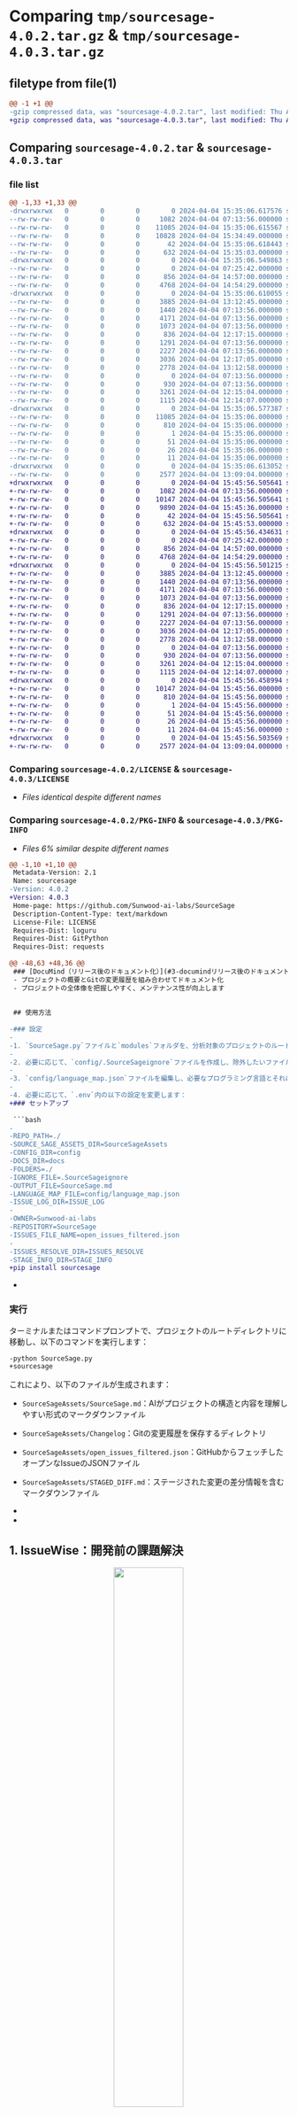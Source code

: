 # Comparing `tmp/sourcesage-4.0.2.tar.gz` & `tmp/sourcesage-4.0.3.tar.gz`

## filetype from file(1)

```diff
@@ -1 +1 @@
-gzip compressed data, was "sourcesage-4.0.2.tar", last modified: Thu Apr  4 15:35:06 2024, max compression
+gzip compressed data, was "sourcesage-4.0.3.tar", last modified: Thu Apr  4 15:45:56 2024, max compression
```

## Comparing `sourcesage-4.0.2.tar` & `sourcesage-4.0.3.tar`

### file list

```diff
@@ -1,33 +1,33 @@
-drwxrwxrwx   0        0        0        0 2024-04-04 15:35:06.617576 sourcesage-4.0.2/
--rw-rw-rw-   0        0        0     1082 2024-04-04 07:13:56.000000 sourcesage-4.0.2/LICENSE
--rw-rw-rw-   0        0        0    11085 2024-04-04 15:35:06.615567 sourcesage-4.0.2/PKG-INFO
--rw-rw-rw-   0        0        0    10828 2024-04-04 15:34:49.000000 sourcesage-4.0.2/README.md
--rw-rw-rw-   0        0        0       42 2024-04-04 15:35:06.618443 sourcesage-4.0.2/setup.cfg
--rw-rw-rw-   0        0        0      632 2024-04-04 15:35:03.000000 sourcesage-4.0.2/setup.py
-drwxrwxrwx   0        0        0        0 2024-04-04 15:35:06.549863 sourcesage-4.0.2/sourcesage/
--rw-rw-rw-   0        0        0        0 2024-04-04 07:25:42.000000 sourcesage-4.0.2/sourcesage/__init__.py
--rw-rw-rw-   0        0        0      856 2024-04-04 14:57:00.000000 sourcesage-4.0.2/sourcesage/cli.py
--rw-rw-rw-   0        0        0     4768 2024-04-04 14:54:29.000000 sourcesage-4.0.2/sourcesage/core.py
-drwxrwxrwx   0        0        0        0 2024-04-04 15:35:06.610055 sourcesage-4.0.2/sourcesage/modules/
--rw-rw-rw-   0        0        0     3885 2024-04-04 13:12:45.000000 sourcesage-4.0.2/sourcesage/modules/ChangelogGenerator.py
--rw-rw-rw-   0        0        0     1440 2024-04-04 07:13:56.000000 sourcesage-4.0.2/sourcesage/modules/ChangelogUtils.py
--rw-rw-rw-   0        0        0     4171 2024-04-04 07:13:56.000000 sourcesage-4.0.2/sourcesage/modules/DiffChangelogGenerator.py
--rw-rw-rw-   0        0        0     1073 2024-04-04 07:13:56.000000 sourcesage-4.0.2/sourcesage/modules/EnvFileHandler.py
--rw-rw-rw-   0        0        0      836 2024-04-04 12:17:15.000000 sourcesage-4.0.2/sourcesage/modules/GitHubIssueRetrieve.py
--rw-rw-rw-   0        0        0     1291 2024-04-04 07:13:56.000000 sourcesage-4.0.2/sourcesage/modules/GitHubUtils.py
--rw-rw-rw-   0        0        0     2227 2024-04-04 07:13:56.000000 sourcesage-4.0.2/sourcesage/modules/IssuesToMarkdown.py
--rw-rw-rw-   0        0        0     3036 2024-04-04 12:17:05.000000 sourcesage-4.0.2/sourcesage/modules/StageInfoGenerator.py
--rw-rw-rw-   0        0        0     2778 2024-04-04 13:12:58.000000 sourcesage-4.0.2/sourcesage/modules/StagedDiffGenerator.py
--rw-rw-rw-   0        0        0        0 2024-04-04 07:13:56.000000 sourcesage-4.0.2/sourcesage/modules/__init__.py
--rw-rw-rw-   0        0        0      930 2024-04-04 07:13:56.000000 sourcesage-4.0.2/sourcesage/modules/file_utils.py
--rw-rw-rw-   0        0        0     3261 2024-04-04 12:15:04.000000 sourcesage-4.0.2/sourcesage/modules/markdown_utils.py
--rw-rw-rw-   0        0        0     1115 2024-04-04 12:14:07.000000 sourcesage-4.0.2/sourcesage/modules/source_sage.py
-drwxrwxrwx   0        0        0        0 2024-04-04 15:35:06.577387 sourcesage-4.0.2/sourcesage.egg-info/
--rw-rw-rw-   0        0        0    11085 2024-04-04 15:35:06.000000 sourcesage-4.0.2/sourcesage.egg-info/PKG-INFO
--rw-rw-rw-   0        0        0      810 2024-04-04 15:35:06.000000 sourcesage-4.0.2/sourcesage.egg-info/SOURCES.txt
--rw-rw-rw-   0        0        0        1 2024-04-04 15:35:06.000000 sourcesage-4.0.2/sourcesage.egg-info/dependency_links.txt
--rw-rw-rw-   0        0        0       51 2024-04-04 15:35:06.000000 sourcesage-4.0.2/sourcesage.egg-info/entry_points.txt
--rw-rw-rw-   0        0        0       26 2024-04-04 15:35:06.000000 sourcesage-4.0.2/sourcesage.egg-info/requires.txt
--rw-rw-rw-   0        0        0       11 2024-04-04 15:35:06.000000 sourcesage-4.0.2/sourcesage.egg-info/top_level.txt
-drwxrwxrwx   0        0        0        0 2024-04-04 15:35:06.613052 sourcesage-4.0.2/tests/
--rw-rw-rw-   0        0        0     2577 2024-04-04 13:09:04.000000 sourcesage-4.0.2/tests/test_sourcesage.py
+drwxrwxrwx   0        0        0        0 2024-04-04 15:45:56.505641 sourcesage-4.0.3/
+-rw-rw-rw-   0        0        0     1082 2024-04-04 07:13:56.000000 sourcesage-4.0.3/LICENSE
+-rw-rw-rw-   0        0        0    10147 2024-04-04 15:45:56.505641 sourcesage-4.0.3/PKG-INFO
+-rw-rw-rw-   0        0        0     9890 2024-04-04 15:45:36.000000 sourcesage-4.0.3/README.md
+-rw-rw-rw-   0        0        0       42 2024-04-04 15:45:56.505641 sourcesage-4.0.3/setup.cfg
+-rw-rw-rw-   0        0        0      632 2024-04-04 15:45:53.000000 sourcesage-4.0.3/setup.py
+drwxrwxrwx   0        0        0        0 2024-04-04 15:45:56.434631 sourcesage-4.0.3/sourcesage/
+-rw-rw-rw-   0        0        0        0 2024-04-04 07:25:42.000000 sourcesage-4.0.3/sourcesage/__init__.py
+-rw-rw-rw-   0        0        0      856 2024-04-04 14:57:00.000000 sourcesage-4.0.3/sourcesage/cli.py
+-rw-rw-rw-   0        0        0     4768 2024-04-04 14:54:29.000000 sourcesage-4.0.3/sourcesage/core.py
+drwxrwxrwx   0        0        0        0 2024-04-04 15:45:56.501215 sourcesage-4.0.3/sourcesage/modules/
+-rw-rw-rw-   0        0        0     3885 2024-04-04 13:12:45.000000 sourcesage-4.0.3/sourcesage/modules/ChangelogGenerator.py
+-rw-rw-rw-   0        0        0     1440 2024-04-04 07:13:56.000000 sourcesage-4.0.3/sourcesage/modules/ChangelogUtils.py
+-rw-rw-rw-   0        0        0     4171 2024-04-04 07:13:56.000000 sourcesage-4.0.3/sourcesage/modules/DiffChangelogGenerator.py
+-rw-rw-rw-   0        0        0     1073 2024-04-04 07:13:56.000000 sourcesage-4.0.3/sourcesage/modules/EnvFileHandler.py
+-rw-rw-rw-   0        0        0      836 2024-04-04 12:17:15.000000 sourcesage-4.0.3/sourcesage/modules/GitHubIssueRetrieve.py
+-rw-rw-rw-   0        0        0     1291 2024-04-04 07:13:56.000000 sourcesage-4.0.3/sourcesage/modules/GitHubUtils.py
+-rw-rw-rw-   0        0        0     2227 2024-04-04 07:13:56.000000 sourcesage-4.0.3/sourcesage/modules/IssuesToMarkdown.py
+-rw-rw-rw-   0        0        0     3036 2024-04-04 12:17:05.000000 sourcesage-4.0.3/sourcesage/modules/StageInfoGenerator.py
+-rw-rw-rw-   0        0        0     2778 2024-04-04 13:12:58.000000 sourcesage-4.0.3/sourcesage/modules/StagedDiffGenerator.py
+-rw-rw-rw-   0        0        0        0 2024-04-04 07:13:56.000000 sourcesage-4.0.3/sourcesage/modules/__init__.py
+-rw-rw-rw-   0        0        0      930 2024-04-04 07:13:56.000000 sourcesage-4.0.3/sourcesage/modules/file_utils.py
+-rw-rw-rw-   0        0        0     3261 2024-04-04 12:15:04.000000 sourcesage-4.0.3/sourcesage/modules/markdown_utils.py
+-rw-rw-rw-   0        0        0     1115 2024-04-04 12:14:07.000000 sourcesage-4.0.3/sourcesage/modules/source_sage.py
+drwxrwxrwx   0        0        0        0 2024-04-04 15:45:56.458994 sourcesage-4.0.3/sourcesage.egg-info/
+-rw-rw-rw-   0        0        0    10147 2024-04-04 15:45:56.000000 sourcesage-4.0.3/sourcesage.egg-info/PKG-INFO
+-rw-rw-rw-   0        0        0      810 2024-04-04 15:45:56.000000 sourcesage-4.0.3/sourcesage.egg-info/SOURCES.txt
+-rw-rw-rw-   0        0        0        1 2024-04-04 15:45:56.000000 sourcesage-4.0.3/sourcesage.egg-info/dependency_links.txt
+-rw-rw-rw-   0        0        0       51 2024-04-04 15:45:56.000000 sourcesage-4.0.3/sourcesage.egg-info/entry_points.txt
+-rw-rw-rw-   0        0        0       26 2024-04-04 15:45:56.000000 sourcesage-4.0.3/sourcesage.egg-info/requires.txt
+-rw-rw-rw-   0        0        0       11 2024-04-04 15:45:56.000000 sourcesage-4.0.3/sourcesage.egg-info/top_level.txt
+drwxrwxrwx   0        0        0        0 2024-04-04 15:45:56.503569 sourcesage-4.0.3/tests/
+-rw-rw-rw-   0        0        0     2577 2024-04-04 13:09:04.000000 sourcesage-4.0.3/tests/test_sourcesage.py
```

### Comparing `sourcesage-4.0.2/LICENSE` & `sourcesage-4.0.3/LICENSE`

 * *Files identical despite different names*

### Comparing `sourcesage-4.0.2/PKG-INFO` & `sourcesage-4.0.3/PKG-INFO`

 * *Files 6% similar despite different names*

```diff
@@ -1,10 +1,10 @@
 Metadata-Version: 2.1
 Name: sourcesage
-Version: 4.0.2
+Version: 4.0.3
 Home-page: https://github.com/Sunwood-ai-labs/SourceSage
 Description-Content-Type: text/markdown
 License-File: LICENSE
 Requires-Dist: loguru
 Requires-Dist: GitPython
 Requires-Dist: requests
 
@@ -48,63 +48,36 @@
 ### [DocuMind（リリース後のドキュメント化）](#3-documindリリース後のドキュメント化)
 - プロジェクトの概要とGitの変更履歴を組み合わせてドキュメント化
 - プロジェクトの全体像を把握しやすく、メンテナンス性が向上します
 
 
 ## 使用方法
 
-### 設定
-
-1. `SourceSage.py`ファイルと`modules`フォルダを、分析対象のプロジェクトのルートディレクトリにコピーします。
-
-2. 必要に応じて、`config/.SourceSageignore`ファイルを作成し、除外したいファイルやフォルダのパターンを記述します。
-
-3. `config/language_map.json`ファイルを編集し、必要なプログラミング言語とそれに対応するシンタックスハイライトの識別子を設定します。
-
-4. 必要に応じて、`.env`内の以下の設定を変更します：
+### セットアップ
 
 ```bash
-
-REPO_PATH=./
-SOURCE_SAGE_ASSETS_DIR=SourceSageAssets
-CONFIG_DIR=config
-DOCS_DIR=docs
-FOLDERS=./
-IGNORE_FILE=.SourceSageignore
-OUTPUT_FILE=SourceSage.md
-LANGUAGE_MAP_FILE=config/language_map.json
-ISSUE_LOG_DIR=ISSUE_LOG
-
-OWNER=Sunwood-ai-labs
-REPOSITORY=SourceSage
-ISSUES_FILE_NAME=open_issues_filtered.json
-
-ISSUES_RESOLVE_DIR=ISSUES_RESOLVE
-STAGE_INFO_DIR=STAGE_INFO
+pip install sourcesage
 ```
 
-
 ### 実行
 
 ターミナルまたはコマンドプロンプトで、プロジェクトのルートディレクトリに移動し、以下のコマンドを実行します：
 
 ```bash
-python SourceSage.py
+sourcesage
 ```
 
 これにより、以下のファイルが生成されます：
 
 - `SourceSageAssets/SourceSage.md`：AIがプロジェクトの構造と内容を理解しやすい形式のマークダウンファイル
 - `SourceSageAssets/Changelog`：Gitの変更履歴を保存するディレクトリ
 - `SourceSageAssets/open_issues_filtered.json`：GitHubからフェッチしたオープンなIssueのJSONファイル
 - `SourceSageAssets/STAGED_DIFF.md`：ステージされた変更の差分情報を含むマークダウンファイル
 
 
-
-
 ## 1. IssueWise：開発前の課題解決
 
 <p align="center">
 <img src="https://raw.githubusercontent.com/Sunwood-ai-labs/SourceSage/main/docs/icon/head_icon4.png" width="50%">
 </p>
 
 IssueWiseは、GitHubのオープンなIssue(課題)を自動的に取得し、SourceSageが生成したプロジェクトの概要と組み合わせることで、AIによる課題の自動修正を可能にするツールです。これにより、開発者はプロジェクトの課題を効率的に特定し、解決策を迅速に見つけることができます。
```

### Comparing `sourcesage-4.0.2/README.md` & `sourcesage-4.0.3/sourcesage.egg-info/PKG-INFO`

 * *Files 6% similar despite different names*

```diff
@@ -1,7 +1,17 @@
+Metadata-Version: 2.1
+Name: sourcesage
+Version: 4.0.3
+Home-page: https://github.com/Sunwood-ai-labs/SourceSage
+Description-Content-Type: text/markdown
+License-File: LICENSE
+Requires-Dist: loguru
+Requires-Dist: GitPython
+Requires-Dist: requests
+
 <p align="center">
 <img src="https://raw.githubusercontent.com/Sunwood-ai-labs/SourceSage/main/docs/icon/SourceSage_icon4.png" width="100%">
 <br>
 <h1 align="center">SourceSage</h1>
 <h2 align="center">～Transforming code for AI～</h2>
 </p>
 
@@ -38,63 +48,36 @@
 ### [DocuMind（リリース後のドキュメント化）](#3-documindリリース後のドキュメント化)
 - プロジェクトの概要とGitの変更履歴を組み合わせてドキュメント化
 - プロジェクトの全体像を把握しやすく、メンテナンス性が向上します
 
 
 ## 使用方法
 
-### 設定
-
-1. `SourceSage.py`ファイルと`modules`フォルダを、分析対象のプロジェクトのルートディレクトリにコピーします。
-
-2. 必要に応じて、`config/.SourceSageignore`ファイルを作成し、除外したいファイルやフォルダのパターンを記述します。
-
-3. `config/language_map.json`ファイルを編集し、必要なプログラミング言語とそれに対応するシンタックスハイライトの識別子を設定します。
-
-4. 必要に応じて、`.env`内の以下の設定を変更します：
+### セットアップ
 
 ```bash
-
-REPO_PATH=./
-SOURCE_SAGE_ASSETS_DIR=SourceSageAssets
-CONFIG_DIR=config
-DOCS_DIR=docs
-FOLDERS=./
-IGNORE_FILE=.SourceSageignore
-OUTPUT_FILE=SourceSage.md
-LANGUAGE_MAP_FILE=config/language_map.json
-ISSUE_LOG_DIR=ISSUE_LOG
-
-OWNER=Sunwood-ai-labs
-REPOSITORY=SourceSage
-ISSUES_FILE_NAME=open_issues_filtered.json
-
-ISSUES_RESOLVE_DIR=ISSUES_RESOLVE
-STAGE_INFO_DIR=STAGE_INFO
+pip install sourcesage
 ```
 
-
 ### 実行
 
 ターミナルまたはコマンドプロンプトで、プロジェクトのルートディレクトリに移動し、以下のコマンドを実行します：
 
 ```bash
-python SourceSage.py
+sourcesage
 ```
 
 これにより、以下のファイルが生成されます：
 
 - `SourceSageAssets/SourceSage.md`：AIがプロジェクトの構造と内容を理解しやすい形式のマークダウンファイル
 - `SourceSageAssets/Changelog`：Gitの変更履歴を保存するディレクトリ
 - `SourceSageAssets/open_issues_filtered.json`：GitHubからフェッチしたオープンなIssueのJSONファイル
 - `SourceSageAssets/STAGED_DIFF.md`：ステージされた変更の差分情報を含むマークダウンファイル
 
 
-
-
 ## 1. IssueWise：開発前の課題解決
 
 <p align="center">
 <img src="https://raw.githubusercontent.com/Sunwood-ai-labs/SourceSage/main/docs/icon/head_icon4.png" width="50%">
 </p>
 
 IssueWiseは、GitHubのオープンなIssue(課題)を自動的に取得し、SourceSageが生成したプロジェクトの概要と組み合わせることで、AIによる課題の自動修正を可能にするツールです。これにより、開発者はプロジェクトの課題を効率的に特定し、解決策を迅速に見つけることができます。
@@ -242,8 +225,8 @@
 
 ## 貢献
 
 SourceSageの改善にご協力ください！バグの報告や機能追加の提案がある場合は、[GitHubリポジトリ](https://github.com/Sunwood-ai-labs/SourceSage)でIssueを開くかプルリクエストを送信してください。
 
 ## ライセンス
 
-このプロジェクトは[MITライセンス](LICENSE)の下で公開されています。
+このプロジェクトは[MITライセンス](LICENSE)の下で公開されています。
```

### Comparing `sourcesage-4.0.2/setup.py` & `sourcesage-4.0.3/setup.py`

 * *Files 0% similar despite different names*

```diff
@@ -3,15 +3,15 @@
 
 # READMEファイルの内容を読み込む
 with open("README.md", "r", encoding="utf-8") as fh:
     long_description = fh.read()
 
 setup(
     name='sourcesage',
-    version='4.0.2',
+    version='4.0.3',
     packages=find_packages(),
     entry_points={
         'console_scripts': [
             'sourcesage=sourcesage.cli:main',
         ],
     },
     long_description=long_description,
```

### Comparing `sourcesage-4.0.2/sourcesage/cli.py` & `sourcesage-4.0.3/sourcesage/cli.py`

 * *Files identical despite different names*

### Comparing `sourcesage-4.0.2/sourcesage/core.py` & `sourcesage-4.0.3/sourcesage/core.py`

 * *Files identical despite different names*

### Comparing `sourcesage-4.0.2/sourcesage/modules/ChangelogGenerator.py` & `sourcesage-4.0.3/sourcesage/modules/ChangelogGenerator.py`

 * *Files identical despite different names*

### Comparing `sourcesage-4.0.2/sourcesage/modules/ChangelogUtils.py` & `sourcesage-4.0.3/sourcesage/modules/ChangelogUtils.py`

 * *Files identical despite different names*

### Comparing `sourcesage-4.0.2/sourcesage/modules/DiffChangelogGenerator.py` & `sourcesage-4.0.3/sourcesage/modules/DiffChangelogGenerator.py`

 * *Files identical despite different names*

### Comparing `sourcesage-4.0.2/sourcesage/modules/EnvFileHandler.py` & `sourcesage-4.0.3/sourcesage/modules/EnvFileHandler.py`

 * *Files identical despite different names*

### Comparing `sourcesage-4.0.2/sourcesage/modules/GitHubIssueRetrieve.py` & `sourcesage-4.0.3/sourcesage/modules/GitHubIssueRetrieve.py`

 * *Files identical despite different names*

### Comparing `sourcesage-4.0.2/sourcesage/modules/GitHubUtils.py` & `sourcesage-4.0.3/sourcesage/modules/GitHubUtils.py`

 * *Files identical despite different names*

### Comparing `sourcesage-4.0.2/sourcesage/modules/IssuesToMarkdown.py` & `sourcesage-4.0.3/sourcesage/modules/IssuesToMarkdown.py`

 * *Files identical despite different names*

### Comparing `sourcesage-4.0.2/sourcesage/modules/StageInfoGenerator.py` & `sourcesage-4.0.3/sourcesage/modules/StageInfoGenerator.py`

 * *Files identical despite different names*

### Comparing `sourcesage-4.0.2/sourcesage/modules/StagedDiffGenerator.py` & `sourcesage-4.0.3/sourcesage/modules/StagedDiffGenerator.py`

 * *Files identical despite different names*

### Comparing `sourcesage-4.0.2/sourcesage/modules/file_utils.py` & `sourcesage-4.0.3/sourcesage/modules/file_utils.py`

 * *Files identical despite different names*

### Comparing `sourcesage-4.0.2/sourcesage/modules/markdown_utils.py` & `sourcesage-4.0.3/sourcesage/modules/markdown_utils.py`

 * *Files identical despite different names*

### Comparing `sourcesage-4.0.2/sourcesage/modules/source_sage.py` & `sourcesage-4.0.3/sourcesage/modules/source_sage.py`

 * *Files identical despite different names*

### Comparing `sourcesage-4.0.2/sourcesage.egg-info/PKG-INFO` & `sourcesage-4.0.3/README.md`

 * *Files 14% similar despite different names*

```diff
@@ -1,17 +1,7 @@
-Metadata-Version: 2.1
-Name: sourcesage
-Version: 4.0.2
-Home-page: https://github.com/Sunwood-ai-labs/SourceSage
-Description-Content-Type: text/markdown
-License-File: LICENSE
-Requires-Dist: loguru
-Requires-Dist: GitPython
-Requires-Dist: requests
-
 <p align="center">
 <img src="https://raw.githubusercontent.com/Sunwood-ai-labs/SourceSage/main/docs/icon/SourceSage_icon4.png" width="100%">
 <br>
 <h1 align="center">SourceSage</h1>
 <h2 align="center">～Transforming code for AI～</h2>
 </p>
 
@@ -48,63 +38,36 @@
 ### [DocuMind（リリース後のドキュメント化）](#3-documindリリース後のドキュメント化)
 - プロジェクトの概要とGitの変更履歴を組み合わせてドキュメント化
 - プロジェクトの全体像を把握しやすく、メンテナンス性が向上します
 
 
 ## 使用方法
 
-### 設定
-
-1. `SourceSage.py`ファイルと`modules`フォルダを、分析対象のプロジェクトのルートディレクトリにコピーします。
-
-2. 必要に応じて、`config/.SourceSageignore`ファイルを作成し、除外したいファイルやフォルダのパターンを記述します。
-
-3. `config/language_map.json`ファイルを編集し、必要なプログラミング言語とそれに対応するシンタックスハイライトの識別子を設定します。
-
-4. 必要に応じて、`.env`内の以下の設定を変更します：
+### セットアップ
 
 ```bash
-
-REPO_PATH=./
-SOURCE_SAGE_ASSETS_DIR=SourceSageAssets
-CONFIG_DIR=config
-DOCS_DIR=docs
-FOLDERS=./
-IGNORE_FILE=.SourceSageignore
-OUTPUT_FILE=SourceSage.md
-LANGUAGE_MAP_FILE=config/language_map.json
-ISSUE_LOG_DIR=ISSUE_LOG
-
-OWNER=Sunwood-ai-labs
-REPOSITORY=SourceSage
-ISSUES_FILE_NAME=open_issues_filtered.json
-
-ISSUES_RESOLVE_DIR=ISSUES_RESOLVE
-STAGE_INFO_DIR=STAGE_INFO
+pip install sourcesage
 ```
 
-
 ### 実行
 
 ターミナルまたはコマンドプロンプトで、プロジェクトのルートディレクトリに移動し、以下のコマンドを実行します：
 
 ```bash
-python SourceSage.py
+sourcesage
 ```
 
 これにより、以下のファイルが生成されます：
 
 - `SourceSageAssets/SourceSage.md`：AIがプロジェクトの構造と内容を理解しやすい形式のマークダウンファイル
 - `SourceSageAssets/Changelog`：Gitの変更履歴を保存するディレクトリ
 - `SourceSageAssets/open_issues_filtered.json`：GitHubからフェッチしたオープンなIssueのJSONファイル
 - `SourceSageAssets/STAGED_DIFF.md`：ステージされた変更の差分情報を含むマークダウンファイル
 
 
-
-
 ## 1. IssueWise：開発前の課題解決
 
 <p align="center">
 <img src="https://raw.githubusercontent.com/Sunwood-ai-labs/SourceSage/main/docs/icon/head_icon4.png" width="50%">
 </p>
 
 IssueWiseは、GitHubのオープンなIssue(課題)を自動的に取得し、SourceSageが生成したプロジェクトの概要と組み合わせることで、AIによる課題の自動修正を可能にするツールです。これにより、開発者はプロジェクトの課題を効率的に特定し、解決策を迅速に見つけることができます。
@@ -252,8 +215,8 @@
 
 ## 貢献
 
 SourceSageの改善にご協力ください！バグの報告や機能追加の提案がある場合は、[GitHubリポジトリ](https://github.com/Sunwood-ai-labs/SourceSage)でIssueを開くかプルリクエストを送信してください。
 
 ## ライセンス
 
-このプロジェクトは[MITライセンス](LICENSE)の下で公開されています。
+このプロジェクトは[MITライセンス](LICENSE)の下で公開されています。
```

### Comparing `sourcesage-4.0.2/sourcesage.egg-info/SOURCES.txt` & `sourcesage-4.0.3/sourcesage.egg-info/SOURCES.txt`

 * *Files identical despite different names*

### Comparing `sourcesage-4.0.2/tests/test_sourcesage.py` & `sourcesage-4.0.3/tests/test_sourcesage.py`

 * *Files identical despite different names*

